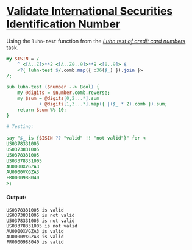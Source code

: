 [1]: https://rosettacode.org/wiki/Validate_International_Securities_Identification_Number

# [Validate International Securities Identification Number][1]

Using the `luhn-test` function from the *[Luhn test of credit card numbers](https://rosettacode.org/wiki/Luhn_test_of_credit_card_numbers#Perl_6)* task.

```perl
my $ISIN = /
    ^ <[A..Z]>**2 <[A..Z0..9]>**9 <[0..9]> $
    <?{ luhn-test $/.comb.map({ :36($_) }).join }>
/;
 
sub luhn-test ($number --> Bool) {
    my @digits = $number.comb.reverse;
    my $sum = @digits[0,2...*].sum
            + @digits[1,3...*].map({ |($_ * 2).comb }).sum;
    return $sum %% 10;
}
 
# Testing:
 
say "$_ is {$ISIN ?? "valid" !! "not valid"}" for <
US0378331005
US0373831005
U50378331005
US03378331005
AU0000XVGZA3
AU0000VXGZA3
FR0000988040
>;
```

#### Output:
```
US0378331005 is valid
US0373831005 is not valid
U50378331005 is not valid
US03378331005 is not valid
AU0000XVGZA3 is valid
AU0000VXGZA3 is valid
FR0000988040 is valid
```